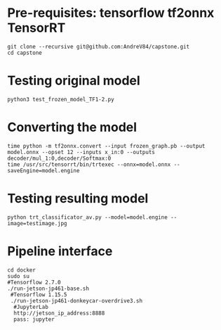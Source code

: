    # Pre-requisites:     tensorflow tf2onnx TensorRT
    git clone --recursive git@github.com:AndreV84/capstone.git
    cd capstone
   # Testing original model
    python3 test_frozen_model_TF1-2.py
   # Converting the model
    time python -m tf2onnx.convert --input frozen_graph.pb --output model.onnx --opset 12 --inputs x_in:0 --outputs decoder/mul_1:0,decoder/Softmax:0
    time /usr/src/tensorrt/bin/trtexec --onnx=model.onnx --saveEngine=model.engine
   
   # Testing resulting model
    python trt_classificator_av.py --model=model.engine --image=testimage.jpg 


   # Pipeline interface
    cd docker
    sudo su
    #Tensorflow 2.7.0
    ./run-jetson-jp461-base.sh
     #Tensorflow 1.15.5
     ./run-jetson-jp461-donkeycar-overdrive3.sh
      #JupyterLab
      http://jetson_ip_address:8888
      pass: jupyter

    
